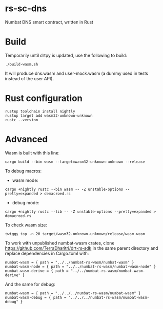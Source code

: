 # rs-sc-dns
Numbat DNS smart contract, written in Rust



# Build

Temporarily until drtpy is updated, use the following to build:
```
./build-wasm.sh 
```
It will produce dns.wasm and user-mock.wasm (a dummy used in tests instead of the user API).

# Rust configuration

```
rustup toolchain install nightly
rustup target add wasm32-unknown-unknown
rustc --version
```

# Advanced

Wasm is built with this line:
```
cargo build --bin wasm --target=wasm32-unknown-unknown --release
```

To debug macros:
- wasm mode:
```
cargo +nightly rustc --bin wasm -- -Z unstable-options --pretty=expanded > demacroed.rs
```

- debug mode:
```
cargo +nightly rustc --lib -- -Z unstable-options --pretty=expanded > demacroed.rs
```

To check wasm size:
```
twiggy top -n 20 target/wasm32-unknown-unknown/release/wasm.wasm
```

To work with unpublished numbat-wasm crates, clone https://github.com/TerraDharitri/drt-rs-sdk in the same parent directory and replace dependencies in Cargo.toml with:
```
numbat-wasm = { path = "../../numbat-rs-wasm/numbat-wasm" }
numbat-wasm-node = { path = "../../numbat-rs-wasm/numbat-wasm-node" }
numbat-wasm-derive = { path = "../../numbat-rs-wasm/numbat-wasm-derive" }
```

And the same for debug:
```
numbat-wasm = { path = "../../../numbat-rs-wasm/numbat-wasm" }
numbat-wasm-debug = { path = "../../../numbat-rs-wasm/numbat-wasm-debug" }
```
